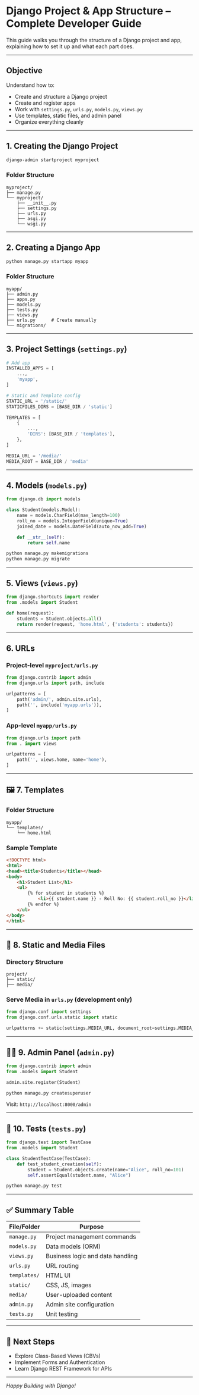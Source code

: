 #  Django Project & App Structure – Complete Developer Guide

This guide walks you through the structure of a Django project and app, explaining how to set it up and what each part does.

---

##  Objective

Understand how to:
- Create and structure a Django project
- Create and register apps
- Work with `settings.py`, `urls.py`, `models.py`, `views.py`
- Use templates, static files, and admin panel
- Organize everything cleanly

---

##  1. Creating the Django Project

```bash
django-admin startproject myproject
```

### Folder Structure

```
myproject/
├── manage.py
└── myproject/
    ├── __init__.py
    ├── settings.py
    ├── urls.py
    ├── asgi.py
    └── wsgi.py
```

---

##  2. Creating a Django App

```bash
python manage.py startapp myapp
```

### Folder Structure

```
myapp/
├── admin.py
├── apps.py
├── models.py
├── tests.py
├── views.py
├── urls.py      # Create manually
└── migrations/
```

---

##  3. Project Settings (`settings.py`)

```python
# Add app
INSTALLED_APPS = [
    ...,
    'myapp',
]

# Static and Template config
STATIC_URL = '/static/'
STATICFILES_DIRS = [BASE_DIR / 'static']

TEMPLATES = [
    {
        ...,
        'DIRS': [BASE_DIR / 'templates'],
    },
]

MEDIA_URL = '/media/'
MEDIA_ROOT = BASE_DIR / 'media'
```

---

##  4. Models (`models.py`)

```python
from django.db import models

class Student(models.Model):
    name = models.CharField(max_length=100)
    roll_no = models.IntegerField(unique=True)
    joined_date = models.DateField(auto_now_add=True)

    def __str__(self):
        return self.name
```

```bash
python manage.py makemigrations
python manage.py migrate
```

---

##  5. Views (`views.py`)

```python
from django.shortcuts import render
from .models import Student

def home(request):
    students = Student.objects.all()
    return render(request, 'home.html', {'students': students})
```

---

##  6. URLs

### Project-level `myproject/urls.py`

```python
from django.contrib import admin
from django.urls import path, include

urlpatterns = [
    path('admin/', admin.site.urls),
    path('', include('myapp.urls')),
]
```

### App-level `myapp/urls.py`

```python
from django.urls import path
from . import views

urlpatterns = [
    path('', views.home, name='home'),
]
```

---

## 🖼️ 7. Templates

### Folder Structure

```
myapp/
└── templates/
    └── home.html
```

### Sample Template

```html
<!DOCTYPE html>
<html>
<head><title>Students</title></head>
<body>
    <h1>Student List</h1>
    <ul>
        {% for student in students %}
            <li>{{ student.name }} - Roll No: {{ student.roll_no }}</li>
        {% endfor %}
    </ul>
</body>
</html>
```

---

## 🎨 8. Static and Media Files

### Directory Structure

```
project/
├── static/
├── media/
```

### Serve Media in `urls.py` (development only)

```python
from django.conf import settings
from django.conf.urls.static import static

urlpatterns += static(settings.MEDIA_URL, document_root=settings.MEDIA_ROOT)
```

---

## 🧑‍💻 9. Admin Panel (`admin.py`)

```python
from django.contrib import admin
from .models import Student

admin.site.register(Student)
```

```bash
python manage.py createsuperuser
```

Visit: `http://localhost:8000/admin`

---

## 🧪 10. Tests (`tests.py`)

```python
from django.test import TestCase
from .models import Student

class StudentTestCase(TestCase):
    def test_student_creation(self):
        student = Student.objects.create(name="Alice", roll_no=101)
        self.assertEqual(student.name, "Alice")
```

```bash
python manage.py test
```

---

## ✅ Summary Table

| File/Folder        | Purpose |
|--------------------|---------|
| `manage.py`        | Project management commands |
| `models.py`        | Data models (ORM) |
| `views.py`         | Business logic and data handling |
| `urls.py`          | URL routing |
| `templates/`       | HTML UI |
| `static/`          | CSS, JS, images |
| `media/`           | User-uploaded content |
| `admin.py`         | Admin site configuration |
| `tests.py`         | Unit testing |

---

## 🚀 Next Steps

- Explore Class-Based Views (CBVs)
- Implement Forms and Authentication
- Learn Django REST Framework for APIs

---

*Happy Building with Django!*
